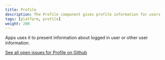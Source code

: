 ```yaml
---
title: Profile
description: The Profile component gives profile information for users in Altinn.
tags: [platform, profile]
weight: 200
---
```


Apps uses it to present information about logged in user or other user information.

[See all open issues for Profile on Github](https://github.com/Altinn/altinn-studio/labels/area%2Fprofile)
